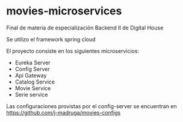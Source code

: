 # movies-microservices
Final de materia de especialización Backend II de Digital House

Se utilizo el framework spring cloud

El proyecto consiste en los siguientes microservicios:
- Eureka Server
- Config Server
- Api Gateway
- Catalog Service
- Movie Service
- Serie service

Las configuraciones provistas por el config-server se encuentran en https://github.com/j-madruga/movies-configs



